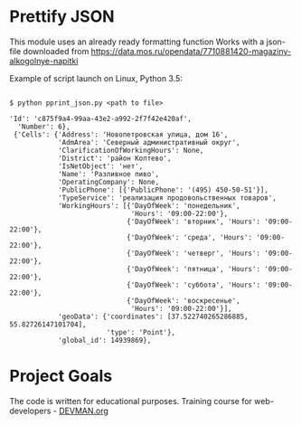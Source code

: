 # Prettify JSON

This module uses an already ready formatting function
Works with a json-file downloaded from https://data.mos.ru/opendata/7710881420-magaziny-alkogolnye-napitki



Example of script launch on Linux, Python 3.5:

```#!bash

$ python pprint_json.py <path to file>

'Id': 'c875f9a4-99aa-43e2-a992-2f7f42e420af',
  'Number': 6},
 {'Cells': {'Address': 'Новопетровская улица, дом 16',
            'AdmArea': 'Северный административный округ',
            'ClarificationOfWorkingHours': None,
            'District': 'район Коптево',
            'IsNetObject': 'нет',
            'Name': 'Разливное пиво',
            'OperatingCompany': None,
            'PublicPhone': [{'PublicPhone': '(495) 450-50-51'}],
            'TypeService': 'реализация продовольственных товаров',
            'WorkingHours': [{'DayOfWeek': 'понедельник',
                              'Hours': '09:00-22:00'},
                             {'DayOfWeek': 'вторник', 'Hours': '09:00-22:00'},
                             {'DayOfWeek': 'среда', 'Hours': '09:00-22:00'},
                             {'DayOfWeek': 'четверг', 'Hours': '09:00-22:00'},
                             {'DayOfWeek': 'пятница', 'Hours': '09:00-22:00'},
                             {'DayOfWeek': 'суббота', 'Hours': '09:00-22:00'},
                             {'DayOfWeek': 'воскресенье',
                              'Hours': '09:00-22:00'}],
            'geoData': {'coordinates': [37.522740265286885, 55.82726147101704],
                        'type': 'Point'},
            'global_id': 14939869},
```


# Project Goals

The code is written for educational purposes. Training course for web-developers - [DEVMAN.org](https://devman.org)
